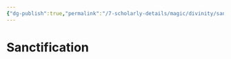 ```yaml
---
{"dg-publish":true,"permalink":"/7-scholarly-details/magic/divinity/sanctification/"}
---
```


# Sanctification
